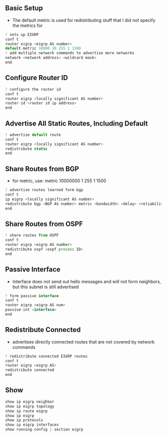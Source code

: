 
## Basic Setup
- The default metric is used for redistributing stuff that I did not specify the metrics for
```js
! sets up EIGRP
conf t
router eigrp <eigrp AS number>
default-metric 10000 10 255 1 1500
! add multiple network commands to advertise more networks
network <network address> <wildcard mask>
end
```
## Configure Router ID
```js
! configure the router id
conf t
router eigrp <locally significant AS number>
router-id <router id ip address>
end
```

## Advertise All Static Routes, Including Default
```js
! advertise default route
conf t
router eigrp <locally significant AS number>
redistribute static
end
```

## Share Routes from BGP
- for metric, use: metric 10000000 1 255 1 1500
```js
! advertise routes learned form bgp
conf t
ip eigrp <locally significant AS number>
redistribute bgp <BGP AS number> metric <bandwidth> <delay> <reliability> <load> <mtu>
end
```

## Share Routes from OSPF
```js
! share routes from OSPF
conf t
router eigrp <eigrp AS number>
redistribute ospf <ospf process ID>
end
```

## Passive Interface
- Interface does not send out hello messages and will not form neighbors, but this subnet is still advertised
```js
! form passive interface
conf t
router eigrp <eigrp AS num>
passive-int <interface>
end
```

## Redistribute Connected
- advertises directly connected routes that are not covered by network commands
```js
! redistribute connected EIGRP routes
conf t
router eigrp <eigrp AS>
redistribute connected
end
```

## Show
```js
show ip eigrp neighbor
show ip eigrp topology
show ip route eigrp
show ip eigrp
show ip protocols
show ip eigrp interfaces
show running-config | section eigrp
```









